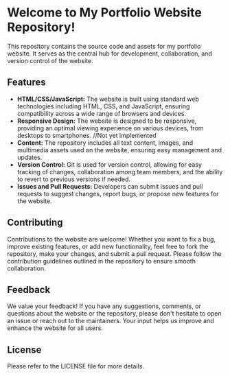 # Welcome to My Portfolio Website Repository!

This repository contains the source code and assets for my portfolio website. It serves as the central hub for development, collaboration, and version control of the website.

## Features

- **HTML/CSS/JavaScript:** The website is built using standard web technologies including HTML, CSS, and JavaScript, ensuring compatibility across a wide range of browsers and devices.
- **Responsive Design:** The website is designed to be responsive, providing an optimal viewing experience on various devices, from desktops to smartphones. //Not yet implemented 
- **Content:** The repository includes all text content, images, and multimedia assets used on the website, ensuring easy management and updates.
- **Version Control:** Git is used for version control, allowing for easy tracking of changes, collaboration among team members, and the ability to revert to previous versions if needed.
- **Issues and Pull Requests:** Developers can submit issues and pull requests to suggest changes, report bugs, or propose new features for the website.
<!-- - **Continuous Integration/Continuous Deployment (CI/CD):** Automated CI/CD pipelines are set up to streamline the development process, ensuring that changes are tested and deployed efficiently. -->

## Contributing

Contributions to the website are welcome! Whether you want to fix a bug, improve existing features, or add new functionality, feel free to fork the repository, make your changes, and submit a pull request. Please follow the contribution guidelines outlined in the repository to ensure smooth collaboration.

## Feedback

We value your feedback! If you have any suggestions, comments, or questions about the website or the repository, please don't hesitate to open an issue or reach out to the maintainers. Your input helps us improve and enhance the website for all users.

## License

Please refer to the LICENSE file for more details.
